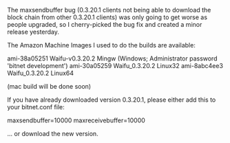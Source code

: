 The maxsendbuffer bug (0.3.20.1 clients not being able to download the block chain from other 0.3.20.1 clients) was only going to get
worse as people upgraded, so I cherry-picked the bug fix and created a minor release yesterday.

The Amazon Machine Images I used to do the builds are available:

  ami-38a05251   Waifu-v0.3.20.2 Mingw    (Windows; Administrator password 'bitnet development')
  ami-30a05259   Waifu_0.3.20.2 Linux32
  ami-8abc4ee3   Waifu_0.3.20.2 Linux64

(mac build will be done soon)

If you have already downloaded version 0.3.20.1, please either add this to your bitnet.conf file:

  maxsendbuffer=10000
  maxreceivebuffer=10000

... or download the new version.
